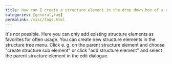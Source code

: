 ```yaml
---
title: How can I create a structure element in the drop down box of a structure element field?
categories: [general,faq]
permalink: /misc/faqs.html
---
```


It's not possible. Here you can only add existing structure elements as favorites for often usage. You can create new structure elements in the structure tree menu. Click e. g. on the parent structure element and choose "create structure sub element" or click "add structure element" and select the parent structure element in the edit dialogue.
